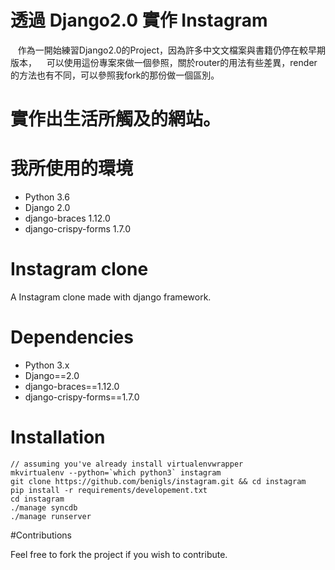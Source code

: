 # 透過 Django2.0 實作 Instagram 
    作為一開始練習Django2.0的Project，因為許多中文文檔案與書籍仍停在較早期版本，
    可以使用這份專案來做一個參照，關於router的用法有些差異，render的方法也有不同，可以參照我fork的那份做一個區別。

# 實作出生活所觸及的網站。

# 我所使用的環境
* Python 3.6 
* Django 2.0 
* django-braces 1.12.0 
* django-crispy-forms 1.7.0

# Instagram clone

A Instagram clone made with django framework.

# Dependencies

* Python 3.x
* Django==2.0
* django-braces==1.12.0
* django-crispy-forms==1.7.0

# Installation

    // assuming you've already install virtualenvwrapper
    mkvirtualenv --python=`which python3` instagram
    git clone https://github.com/benigls/instagram.git && cd instagram
    pip install -r requirements/developement.txt
    cd instagram
    ./manage syncdb
    ./manage runserver

#Contributions

Feel free to fork the project if you wish to contribute.
